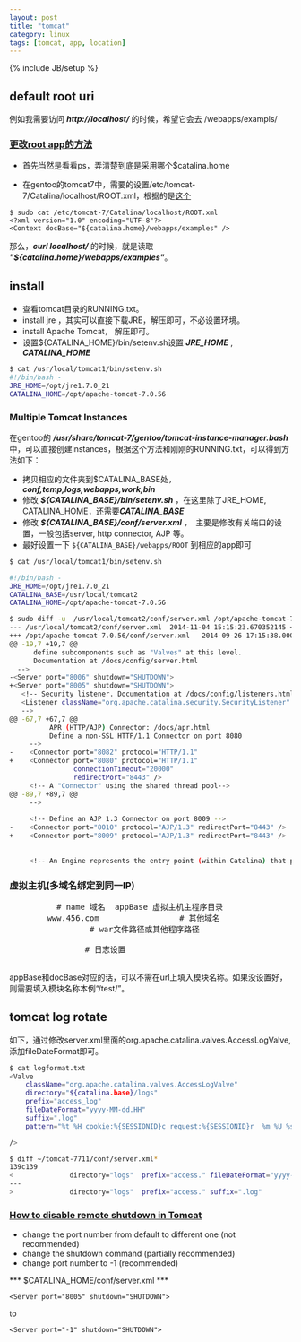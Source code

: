 ```yaml
---
layout: post
title: "tomcat"
category: linux
tags: [tomcat, app, location]
---
```

{% include JB/setup %}

## default root uri

例如我需要访问 ***http://localhost/*** 的时候，希望它会去 /webapps/exampls/

### [更改root app的方法](http://stackoverflow.com/questions/715506/tomcat-6-how-to-change-the-root-application)

* 首先当然是看看ps，弄清楚到底是采用哪个$catalina.home

* 在gentoo的tomcat7中，需要的设置/etc/tomcat-7/Catalina/localhost/ROOT.xml，根据的是[这个](http://tomcat.apache.org/tomcat-7.0-doc/config/context.html#Defining_a_context)

```
$ sudo cat /etc/tomcat-7/Catalina/localhost/ROOT.xml
<?xml version="1.0" encoding="UTF-8"?>
<Context docBase="${catalina.home}/webapps/examples" />
```

那么，***curl localhost/*** 的时候，就是读取 ***"${catalina.home}/webapps/examples"***。


## install

* 查看tomcat目录的RUNNING.txt。
* install jre ，其实可以直接下载JRE，解压即可，不必设置环境。
* install Apache Tomcat， 解压即可。
* 设置${CATALINA_HOME}/bin/setenv.sh设置 ***JRE_HOME*** , ***CATALINA_HOME***

```bash
$ cat /usr/local/tomcat1/bin/setenv.sh 
#!/bin/bash - 
JRE_HOME=/opt/jre1.7.0_21
CATALINA_HOME=/opt/apache-tomcat-7.0.56
```

### Multiple Tomcat Instances

在gentoo的 ***/usr/share/tomcat-7/gentoo/tomcat-instance-manager.bash*** 中，可以直接创建instances，根据这个方法和刚刚的RUNNING.txt，可以得到方法如下：

* 拷贝相应的文件夹到$CATALINA_BASE处， ***conf,temp,logs,webapps,work,bin***
* 修改 ***${CATALINA_BASE}/bin/setenv.sh*** ，在这里除了JRE_HOME, CATALINA_HOME，还需要***CATALINA_BASE***
* 修改 ***${CATALINA_BASE}/conf/server.xml*** ，　主要是修改有关端口的设置，一般包括server, http connector, AJP 等。
* 最好设置一下 `${CATALINA_BASE}/webapps/ROOT` 到相应的app即可

```bash
$ cat /usr/local/tomcat1/bin/setenv.sh 

#!/bin/bash - 
JRE_HOME=/opt/jre1.7.0_21
CATALINA_BASE=/usr/local/tomcat2
CATALINA_HOME=/opt/apache-tomcat-7.0.56
```

```bash
$ sudo diff -u  /usr/local/tomcat2/conf/server.xml /opt/apache-tomcat-7.0.56/conf/server.xml 
--- /usr/local/tomcat2/conf/server.xml  2014-11-04 15:15:23.670352145 +0800
+++ /opt/apache-tomcat-7.0.56/conf/server.xml   2014-09-26 17:15:38.000000000 +0800
@@ -19,7 +19,7 @@
      define subcomponents such as "Valves" at this level.
      Documentation at /docs/config/server.html
  -->
-<Server port="8006" shutdown="SHUTDOWN">
+<Server port="8005" shutdown="SHUTDOWN">
   <!-- Security listener. Documentation at /docs/config/listeners.html
   <Listener className="org.apache.catalina.security.SecurityListener" />
   -->
@@ -67,7 +67,7 @@
          APR (HTTP/AJP) Connector: /docs/apr.html
          Define a non-SSL HTTP/1.1 Connector on port 8080
     -->
-    <Connector port="8082" protocol="HTTP/1.1"
+    <Connector port="8080" protocol="HTTP/1.1"
                connectionTimeout="20000"
                redirectPort="8443" />
     <!-- A "Connector" using the shared thread pool-->
@@ -89,7 +89,7 @@
     -->
 
     <!-- Define an AJP 1.3 Connector on port 8009 -->
-    <Connector port="8010" protocol="AJP/1.3" redirectPort="8443" />
+    <Connector port="8009" protocol="AJP/1.3" redirectPort="8443" />
 
 
     <!-- An Engine represents the entry point (within Catalina) that processesRE_HOME=/opt/jre1.7.0_21
```


### 虚拟主机(多域名绑定到同一IP)

<pre lang="bash">
    <Host name="www.123.com"  appBase="webapps/test" 
         unpackWARs="true" autoDeploy="true">      # name 域名  appBase 虚拟主机主程序目录  
        <Alias>www.456.com</Alias>                 # 其他域名
        <Context path ="" docBase ="/opt/tomcat/webapps/test.war" debug ="0" reloadbale ="true" >         # war文件路径或其他程序路径
                </Context>
        <Valve className="org.apache.catalina.valves.AccessLogValve" directory="logs"
            prefix="localhost_access_log." suffix=".txt"
            pattern="%h %l %u %t &quot;%r&quot; %s %b" />        # 日志设置
    </Host>
</pre>

appBase和docBase对应的话，可以不需在url上填入模块名称。如果没设置好，则需要填入模块名称本例“/test/”。


## tomcat log rotate

如下，通过修改server.xml里面的org.apache.catalina.valves.AccessLogValve, 添加fileDateFormat即可。

```bash
$ cat logformat.txt
<Valve
    className="org.apache.catalina.valves.AccessLogValve"
    directory="${catalina.base}/logs"
    prefix="access_log"
    fileDateFormat="yyyy-MM-dd.HH"
    suffix=".log"
    pattern="%t %H cookie:%{SESSIONID}c request:%{SESSIONID}r  %m %U %s %q %r"

/>

$ diff ~/tomcat-7711/conf/server.xml*
139c139
<              directory="logs"  prefix="access." fileDateFormat="yyyy-MM-dd.HH" suffix=".log"
---
>              directory="logs"  prefix="access." suffix=".log"
```


### [How to disable remote shutdown in Tomcat](http://thinkmiddleware.blogspot.hk/2014/02/how-to-disable-remote-shutdown-in.html)

* change the port number from default to different one (not recommended)
* change the shutdown command (partially recommended)
* change port number to -1 (recommended)

*** $CATALINA_HOME/conf/server.xml ***

```
<Server port="8005" shutdown="SHUTDOWN">
```

to

```
<Server port="-1" shutdown="SHUTDOWN">
```
